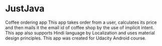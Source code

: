 # JustJava
Coffee ordering app
This app takes order from a user, calculates its price and then mails it the email id of
coffee shop by the use of implicit intent. This app also supports Hindi language by
Localization and uses material design principles.
This app was created for Udacity Android course.
